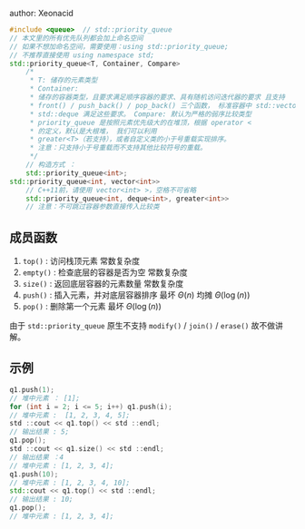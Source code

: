 author: Xeonacid

```cpp
#include <queue>  // std::priority_queue
// 本文里的所有优先队列都会加上命名空间
// 如果不想加命名空间，需要使用：using std::priority_queue;
// 不推荐直接使用 using namespace std;
std::priority_queue<T, Container, Compare>
    /*
     * T: 储存的元素类型
     * Container:
     * 储存的容器类型，且要求满足顺序容器的要求、具有随机访问迭代器的要求 且支持
     * front() / push_back() / pop_back() 三个函数， 标准容器中 std::vector /
     * std::deque 满足这些要求。 Compare: 默认为严格的弱序比较类型
     * priority_queue 是按照元素优先级大的在堆顶，根据 operator <
     * 的定义，默认是大根堆， 我们可以利用
     * greater<T>（若支持），或者自定义类的小于号重载实现排序。
     * 注意：只支持小于号重载而不支持其他比较符号的重载。
     */
    // 构造方式 ：
    std::priority_queue<int>;
std::priority_queue<int, vector<int>>
    // C++11前，请使用 vector<int> >，空格不可省略
    std::priority_queue<int, deque<int>, greater<int>>
    // 注意：不可跳过容器参数直接传入比较类
```

## 成员函数

1.   `top()` : 访问栈顶元素 常数复杂度
2.   `empty()` : 检查底层的容器是否为空 常数复杂度
3.   `size()` : 返回底层容器的元素数量 常数复杂度
4.   `push()` : 插入元素，并对底层容器排序 最坏 $\Theta(n)$ 均摊 $\Theta(\log(n))$ 
5.   `pop()` : 删除第一个元素 最坏 $\Theta(\log(n))$ 

由于 `std::priority_queue` 原生不支持 `modify()` / `join()` / `erase()` 故不做讲解。

## 示例

```cpp
q1.push(1);
// 堆中元素 ： [1];
for (int i = 2; i <= 5; i++) q1.push(i);
// 堆中元素 :  [1, 2, 3, 4, 5];
std ::cout << q1.top() << std ::endl;
// 输出结果 : 5;
q1.pop();
std ::cout << q1.size() << std ::endl;
// 输出结果 ：4
// 堆中元素 : [1, 2, 3, 4];
q1.push(10);
// 堆中元素 : [1, 2, 3, 4, 10];
std::cout << q1.top() << std ::endl;
// 输出结果 : 10;
q1.pop();
// 堆中元素 : [1, 2, 3, 4];
```
